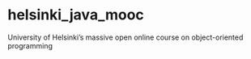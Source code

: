 # helsinki_java_mooc
 University of Helsinki’s massive open online course on object-oriented programming
